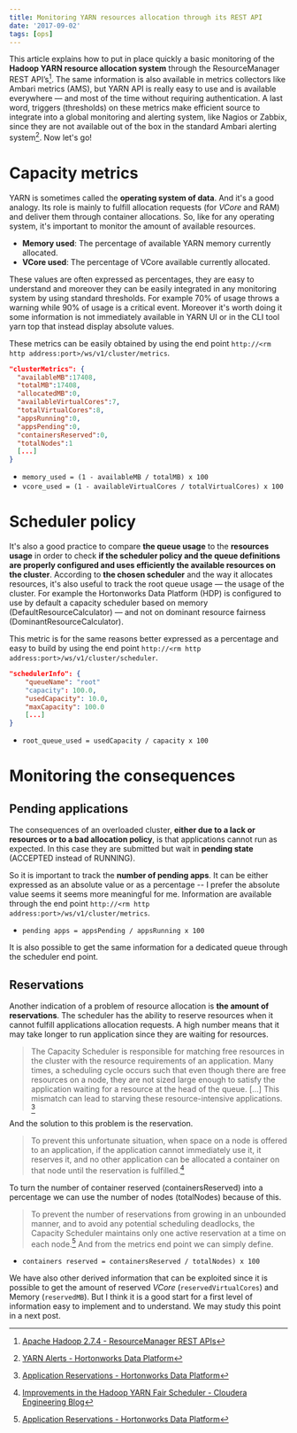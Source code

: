 ```yaml
---
title: Monitoring YARN resources allocation through its REST API
date: '2017-09-02'
tags: [ops]
---
```


This article explains how to put in place quickly a basic monitoring of the **Hadoop YARN resource allocation system** through the ResourceManager REST API’s[^1]. The same information is also available in metrics collectors like Ambari metrics (AMS), but YARN API is really easy to use and is available everywhere — and most of the time without requiring authentication. A last word, triggers (thresholds) on these metrics make efficient source to integrate into a global monitoring and alerting system, like Nagios or Zabbix, since they are not available out of the box in the standard Ambari alerting system[^2]. Now let's go!

# Capacity metrics

YARN is sometimes called the **operating system of data**. And it's a good analogy. Its role is mainly to fulfill allocation requests (for *VCore* and RAM) and deliver them through container allocations. So, like for any operating system, it's important to monitor the amount of available resources.

* **Memory used**: The percentage of available YARN memory currently allocated.
* **VCore used**: The percentage of VCore available currently allocated.

These values are often expressed as percentages, they are easy to understand and moreover they can be easily integrated in any monitoring system by using standard thresholds. For example 70% of usage throws a warning while 90% of usage is a critical event. Moreover it's worth doing it some information is not immediately available in YARN UI or in the CLI tool yarn top that instead display absolute values.

These metrics can be easily obtained by using the end point `http://<rm http address:port>/ws/v1/cluster/metrics`.

```json
"clusterMetrics": {
  "availableMB":17408,
  "totalMB":17408,
  "allocatedMB":0,
  "availableVirtualCores":7,
  "totalVirtualCores":8,
  "appsRunning":0,
  "appsPending":0,
  "containersReserved":0,
  "totalNodes":1
  [...]
}
```

* `memory_used = (1 - availableMB / totalMB) x 100`
* `vcore_used = (1 - availableVirtualCores / totalVirtualCores) x 100`

# Scheduler policy

It's also a good practice to compare **the queue usage** to the **resources usage** in order to check **if the scheduler policy and the queue definitions are properly configured and uses efficiently the available resources on the cluster**. According to **the chosen scheduler** and the way it allocates resources, it's also useful to track the root queue usage — the usage of the cluster. For example the Hortonworks Data Platform (HDP) is configured to use by default a capacity scheduler based on memory (DefaultResourceCalculator) — and not on dominant resource fairness (DominantResourceCalculator).

This metric is for the same reasons better expressed as a percentage and easy to build by using the end point `http://<rm http address:port>/ws/v1/cluster/scheduler`.

```json
"schedulerInfo": {
    "queueName": "root"
    "capacity": 100.0,
    "usedCapacity": 10.0,
    "maxCapacity": 100.0
    [...]
}
```

* `root_queue_used = usedCapacity / capacity x 100`

# Monitoring the consequences

## Pending applications

The consequences of an overloaded cluster, **either due to a lack or resources or to a bad allocation policy**, is that applications cannot run as expected. In this case they are submitted but wait in **pending state** (ACCEPTED instead of RUNNING).

So it is important to track the **number of pending apps**. It can be either expressed as an absolute value or as a percentage -- I prefer the absolute value seems it seems more meaningful for me. Information are available through the end point `http://<rm http address:port>/ws/v1/cluster/metrics`.

* `pending apps = appsPending / appsRunning x 100`

It is also possible to get the same information for a dedicated queue through the scheduler end point.

## Reservations

Another indication of a problem of resource allocation is **the amount of reservations**. The scheduler has the ability to reserve resources when it cannot fulfill applications allocation requests. A high number means that it may take longer to run application since they are waiting for resources.

> The Capacity Scheduler is responsible for matching free resources in the cluster with the resource requirements of an application. Many times, a scheduling cycle occurs such that even though there are free resources on a node, they are not sized large enough to satisfy the application waiting for a resource at the head of the queue. [...] This mismatch can lead to starving these resource-intensive applications. [^3]

And the solution to this problem is the reservation.

> To prevent this unfortunate situation, when space on a node is offered to an application, if the application cannot immediately use it, it reserves it, and no other application can be allocated a container on that node until the reservation is fulfilled.[^4]

To turn the number of container reserved (containersReserved) into a percentage we can use the number of nodes (totalNodes) because of this.

> To prevent the number of reservations from growing in an unbounded manner, and to avoid any potential scheduling deadlocks, the Capacity Scheduler maintains only one active reservation at a time on each node.[^3]
And from the metrics end point we can simply define.

* `containers reserved = containersReserved / totalNodes) x 100`

We have also other derived information that can be exploited since it is possible to get the amount of reserved *VCore* (`reservedVirtualCores`) and Memory (`reservedMB`). But I think it is a good start for a first level of information easy to implement and to understand. We may study this point in a next post.

[^1]: [Apache Hadoop 2.7.4 - ResourceManager REST APIs](https://hadoop.apache.org/docs/stable/hadoop-yarn/hadoop-yarn-site/ResourceManagerRest.html)
[^2]: [YARN Alerts - Hortonworks Data Platform](https://docs.hortonworks.com/HDPDocuments/Ambari-2.5.1.0/bk_ambari-operations/content/yarn_alerts.html)
[^3]: [Application Reservations - Hortonworks Data Platform](https://docs.hortonworks.com/HDPDocuments/HDP2/HDP-2.5.3/bk_yarn-resource-management/content/application_reservations.html)
[^4]: [Improvements in the Hadoop YARN Fair Scheduler - Cloudera Engineering Blog](http://blog.cloudera.com/blog/2013/06/improvements-in-the-hadoop-yarn-fair-scheduler)